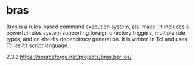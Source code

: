 # bras
Bras is a rules-based command execution system, ala 'make'. It includes a powerful rules system supporting foreign directory triggers, multiple rule types, and on-the-fly dependency generation. It is written in Tcl and uses Tcl as its script language.

2.3.2 https://sourceforge.net/projects/bras.berlios/